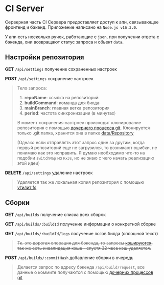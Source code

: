 # CI Server

Серверная часть CI Сервера предоставляет доступ к апи, связывающее фронтенд и бэкенд. Приложение написано на `Node.js v16.3.0`.

У апи есть несколько ручек, работающие с `json`,
при получении ответа с бэкенда, они возвращают статус запроса и обьект `data`.

## Настройки репозитория

**GET** `/api/settings` получение сохраненных настроек

**POST** `/api/settings` cохранение настроек

> Тело запроса:
>
> 1. **repoName**: ссылка на репозиторий
> 2. **buildCommand**: команда для билда
> 3. **mainBranch**: главная ветка репозитория
> 4. **period**: частота синхронизации (в минутах)
>
> В момент сохранения настроек происходит клонирование репозитория с помощью [дочернего процесса git](https://github.com/Super-Cereal/CiServer/blob/master/src/utils/childProcesses/gitCloneRepo.js). Клонируется только **.git** папка,
> хранится она в папке [data/Repository](https://github.com/Super-Cereal/CiServer/tree/master/data)
>
> (Однако если отправлять этот запрос один за другим, когда первый репозиторий еще не загрузился, то возникают ошибки, не понимаю как это исправить. Я думаю необходимо что-то на подобии `switchMap` из `RxJs`, но не знаю с чего начать реализацию этой идеи)

**DELETE** `/api/settings` удаление настроек

> Удаляется так же локальная копия репозитория с помощью [утилит fs](https://github.com/Super-Cereal/CiServer/blob/master/src/utils/deleteSavedStructures.js)

## Сборки

**GET** `/api/builds` получение списка всех сборок

**GET** `/api/builds/:buildId` получение информации о конкретной сборке

**GET** `/api/builds/:buildId/logs` получение логов билда (сплошной текст)

> ~~Тк. это дорогая операция для бэкенда, то запросы [кэшируются](https://github.com/Super-Cereal/CiServer/blob/master/src/utils/cacheBuildLogs.js), так же есть инвалидация кэша - спустя 32 часа кэш удаляется.~~

**POST** `/api/builds/:commitHash` добавление сборки в очередь

> Делается запрос по адресу бэкенда `/api/build/request`,
> все данные о коммите получаются с помощью [дочерних процессов git](https://github.com/Super-Cereal/CiServer/blob/master/src/utils/childProcesses/gitGetCommitData.js)
